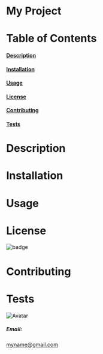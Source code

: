 # My Project
    
# Table of Contents
#### [Description](#Description)    
#### [Installation](#Installation)    
#### [Usage](#Usage)    
#### [License](#license)
#### [Contributing](#Contributing)    
#### [Tests](#Tests)    

# Description
    
# Installation
    
# Usage

# License
![badge](https://img.shields.io/badge/license-MIT-brightgreen)
    
# Contributing
    
# Tests

![Avatar](https://avatars3.githubusercontent.com/u/52931590?v=4)

##### Email: 
myname@gmail.com

